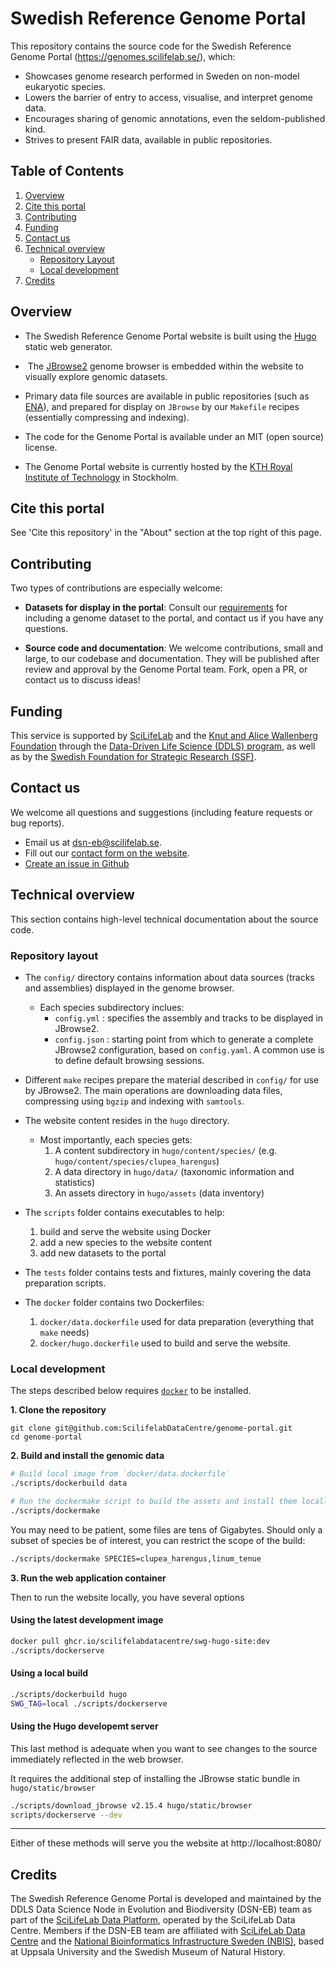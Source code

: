 Swedish Reference Genome Portal
========

This repository contains the source code for the Swedish Reference Genome Portal (https://genomes.scilifelab.se/), which:

- Showcases genome research performed in Sweden on non-model eukaryotic species.
- Lowers the barrier of entry to access, visualise, and interpret genome data.
- Encourages sharing of genomic annotations, even the seldom-published kind.
- Strives to present FAIR data, available in public repositories.


## Table of Contents

1. [Overview](#overview)
2. [Cite this portal](#cite-this-portal)
3. [Contributing](#contributing)
4. [Funding](#funding)
5. [Contact us](#contact-us)
6. [Technical overview](#technical-overview)
	- [Repository Layout](#repository-layout)
	- [Local development](#local-development)
7. [Credits](#credits)

## Overview

- The Swedish Reference Genome Portal website is built using the [Hugo](https://gohugo.io/) static web generator.

-  The [JBrowse2](https://jbrowse.org/jb2/) genome browser is embedded within the website to visually explore genomic datasets.

- Primary data file sources are available in public repositories (such as [ENA](https://www.ebi.ac.uk/ena/browser/home)), and prepared for display on `JBrowse` by our `Makefile` recipes (essentially compressing and indexing).

- The code for the Genome Portal is available under an MIT (open
  source) license.

- The Genome Portal website is currently hosted by the [KTH Royal
  Institute of Technology](https://www.kth.se/) in Stockholm.


## Cite this portal

See 'Cite this repository' in the "About" section at the top right of this page.


## Contributing

Two types of contributions are especially welcome:

- **Datasets for display in the portal**: Consult our [requirements](https://genomes.scilifelab.se/contribute) for including a genome dataset to the portal, and contact us if you have any questions.

- **Source code and documentation**: We welcome contributions, small and large, to our codebase and documentation. They will be published after review and approval by the Genome Portal team. Fork, open a PR, or contact us to discuss ideas!


## Funding

This service is supported by [SciLifeLab](https://www.scilifelab.se/)
and the [Knut and Alice Wallenberg
Foundation](https://kaw.wallenberg.org/en) through the [Data-Driven
Life Science (DDLS) program](https://www.scilifelab.se/data-driven/),
as well as by the [Swedish Foundation for Strategic Research
(SSF)](https://strategiska.se/en/).

## Contact us

We welcome all questions and suggestions (including feature requests or bug reports).

- Email us at [dsn-eb@scilifelab.se](mailto:dsn-eb@scilifelab.se).
- Fill out our [contact form on the website](https://genomes.scilifelab.se/contact/).
- [Create an issue in Github](https://github.com/ScilifelabDataCentre/genome-portal/issues/new)


## Technical overview

This section contains high-level technical documentation about the
source code.

### Repository layout

- The `config/` directory contains information about data sources
  (tracks and assemblies) displayed in the genome browser.
  - Each species subdirectory inclues:
	- `config.yml` : specifies the assembly and tracks to be displayed in JBrowse2.
	- `config.json` : starting point from which to generate a complete JBrowse2
      configuration, based on `config.yaml`. A common use is to define
      default browsing sessions.

- Different `make` recipes prepare the material described in `config/`
  for use by JBrowse2. The main operations are downloading data files,
  compressing using `bgzip` and indexing with `samtools`.

- The website content resides in the `hugo` directory.
  - Most importantly, each species gets:
    1. A content subdirectory in `hugo/content/species/` (e.g. `hugo/content/species/clupea_harengus`)
	2. A data directory in `hugo/data/` (taxonomic information and statistics)
	3. An assets directory in `hugo/assets` (data inventory)

- The `scripts` folder contains executables to help:
    1. build and serve the website using Docker
	2. add a new species to the website content
	3. add new datasets to the portal

- The `tests` folder contains tests and fixtures, mainly covering the
  data preparation scripts.

- The `docker` folder contains two Dockerfiles:
	1. `docker/data.dockerfile` used for data preparation (everything that `make` needs)
	2. `docker/hugo.dockerfile` used to build and serve the website.

### Local development

The steps described below requires
[`docker`](https://www.docker.com/) to be installed.

**1. Clone the repository**

```
git clone git@github.com:ScilifelabDataCentre/genome-portal.git
cd genome-portal
```

**2. Build and install the genomic data**

```bash
# Build local image from `docker/data.dockerfile`
./scripts/dockerbuild data

# Run the dockermake script to build the assets and install them locally.
./scripts/dockermake
```

You may need to be patient, some files are tens of Gigabytes. Should
only a subset of species be of interest, you can restrict the
scope of the build:

```bash
./scripts/dockermake SPECIES=clupea_harengus,linum_tenue
```

**3. Run the web application container**

Then to run the website locally, you have several options

#### Using the latest development image

```bash
docker pull ghcr.io/scilifelabdatacentre/swg-hugo-site:dev
./scripts/dockerserve
```

#### Using a local build

```bash
./scripts/dockerbuild hugo
SWG_TAG=local ./scripts/dockerserve
```

#### Using the Hugo developemt server

This last method is adequate when you want to see changes to the
source immediately reflected in the web browser. 

It requires the additional step of installing the JBrowse static
bundle in `hugo/static/browser`

```bash
./scripts/download_jbrowse v2.15.4 hugo/static/browser
scripts/dockerserve --dev
```

---

Either of these methods will serve you the website at http://localhost:8080/


## Credits

The Swedish Reference Genome Portal is developed and maintained by the DDLS Data Science Node in Evolution and Biodiversity (DSN-EB) team as part of the [SciLifeLab Data Platform](https://data.scilifelab.se/), operated by the SciLifeLab Data Centre. Members if the DSN-EB team are affiliated with [SciLifeLab Data Centre](https://www.scilifelab.se/data/) and the [National Bioinformatics Infrastructure Sweden (NBIS)](https://nbis.se/), based at Uppsala University and the Swedish Museum of Natural History. 
